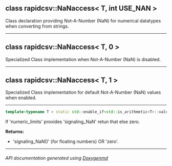 ## class rapidcsv::NaNaccess< T, int USE_NAN >

Class declaration providing Not-A-Number (NaN) for numerical datatypes when converting from strings.

---

## class rapidcsv::NaNaccess< T, 0 >

Specialized Class implementation when Not-A-Number (NaN) is disabled.  

---

## class rapidcsv::NaNaccess< T, 1 >

Specialized Class implementation for default Not-A-Number (NaN) values when enabled.  

---

```c++
template<typename T > static std::enable_if<std::is_arithmetic<T>::value, T>::type getNaN ()
```
If 'numeric_limits' provides 'signaling_NaN' retun that else zero. 

**Returns:**
- 'signaling_NaN()' (for floating numbers) OR 'zero'. 

---

###### API documentation generated using [Doxygenmd](https://github.com/d99kris/doxygenmd)

